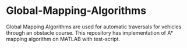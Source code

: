 # Global-Mapping-Algorithms

Global Mapping Algorithms are used for automatic traversals for vehicles through an obstacle course.
This repository has implementation of A* mapping algorithm on MATLAB with test-script.
